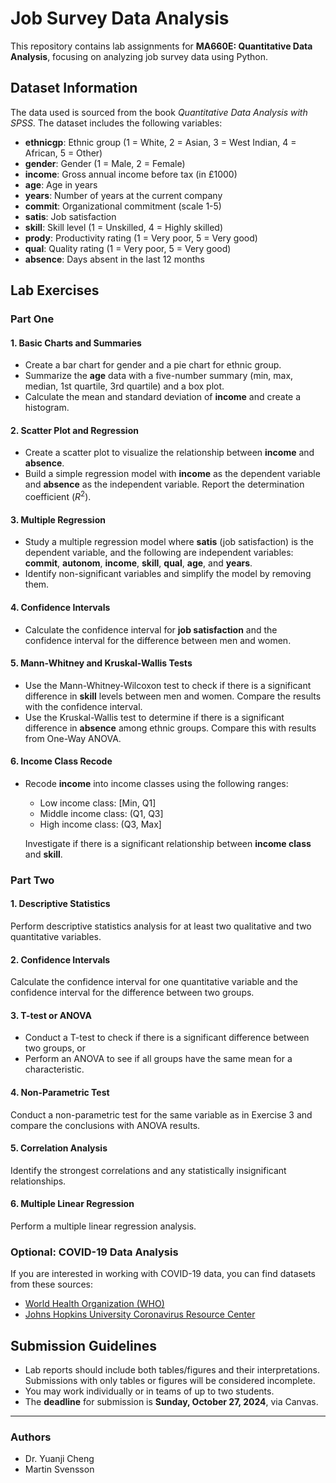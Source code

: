 # Job Survey Data Analysis

This repository contains lab assignments for **MA660E: Quantitative Data Analysis**, focusing on analyzing job survey data using Python.

## Dataset Information
The data used is sourced from the book *Quantitative Data Analysis with SPSS*. The dataset includes the following variables:

- **ethnicgp**: Ethnic group (1 = White, 2 = Asian, 3 = West Indian, 4 = African, 5 = Other)
- **gender**: Gender (1 = Male, 2 = Female)
- **income**: Gross annual income before tax (in £1000)
- **age**: Age in years
- **years**: Number of years at the current company
- **commit**: Organizational commitment (scale 1-5)
- **satis**: Job satisfaction
- **skill**: Skill level (1 = Unskilled, 4 = Highly skilled)
- **prody**: Productivity rating (1 = Very poor, 5 = Very good)
- **qual**: Quality rating (1 = Very poor, 5 = Very good)
- **absence**: Days absent in the last 12 months

## Lab Exercises

### Part One

#### 1. Basic Charts and Summaries
- Create a bar chart for gender and a pie chart for ethnic group.
- Summarize the **age** data with a five-number summary (min, max, median, 1st quartile, 3rd quartile) and a box plot.
- Calculate the mean and standard deviation of **income** and create a histogram.

#### 2. Scatter Plot and Regression
- Create a scatter plot to visualize the relationship between **income** and **absence**.
- Build a simple regression model with **income** as the dependent variable and **absence** as the independent variable. Report the determination coefficient ($R^2$).

#### 3. Multiple Regression
- Study a multiple regression model where **satis** (job satisfaction) is the dependent variable, and the following are independent variables: **commit**, **autonom**, **income**, **skill**, **qual**, **age**, and **years**.
- Identify non-significant variables and simplify the model by removing them.

#### 4. Confidence Intervals
- Calculate the confidence interval for **job satisfaction** and the confidence interval for the difference between men and women.

#### 5. Mann-Whitney and Kruskal-Wallis Tests
- Use the Mann-Whitney-Wilcoxon test to check if there is a significant difference in **skill** levels between men and women. Compare the results with the confidence interval.
- Use the Kruskal-Wallis test to determine if there is a significant difference in **absence** among ethnic groups. Compare this with results from One-Way ANOVA.

#### 6. Income Class Recode
- Recode **income** into income classes using the following ranges:
  - Low income class: [Min, Q1]
  - Middle income class: (Q1, Q3]
  - High income class: (Q3, Max]
  
  Investigate if there is a significant relationship between **income class** and **skill**.

### Part Two

#### 1. Descriptive Statistics
Perform descriptive statistics analysis for at least two qualitative and two quantitative variables.

#### 2. Confidence Intervals
Calculate the confidence interval for one quantitative variable and the confidence interval for the difference between two groups.

#### 3. T-test or ANOVA
- Conduct a T-test to check if there is a significant difference between two groups, or 
- Perform an ANOVA to see if all groups have the same mean for a characteristic.

#### 4. Non-Parametric Test
Conduct a non-parametric test for the same variable as in Exercise 3 and compare the conclusions with ANOVA results.

#### 5. Correlation Analysis
Identify the strongest correlations and any statistically insignificant relationships.

#### 6. Multiple Linear Regression
Perform a multiple linear regression analysis.

### Optional: COVID-19 Data Analysis
If you are interested in working with COVID-19 data, you can find datasets from these sources:
- [World Health Organization (WHO)](https://covid19.who.int/)
- [Johns Hopkins University Coronavirus Resource Center](https://coronavirus.jhu.edu/)

## Submission Guidelines
- Lab reports should include both tables/figures and their interpretations. Submissions with only tables or figures will be considered incomplete.
- You may work individually or in teams of up to two students.
- The **deadline** for submission is **Sunday, October 27, 2024**, via Canvas.

---


### Authors
- Dr. Yuanji Cheng
- Martin Svensson
